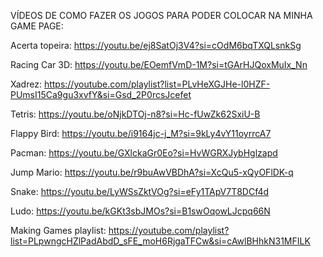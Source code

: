 VÍDEOS DE COMO FAZER OS JOGOS PARA PODER COLOCAR NA MINHA GAME PAGE:

Acerta topeira: https://youtu.be/ej8SatOj3V4?si=cOdM6bqTXQLsnkSg

Racing Car 3D: https://youtu.be/EOemfVmD-1M?si=tGArHJQoxMuIx_Nn

Xadrez: https://youtube.com/playlist?list=PLvHeXGJHe-l0HZF-PUmsI15Ca9gu3xvfY&si=Gsd_2P0rcsJcefet

Tetris: https://youtu.be/oNjkDTOj-n8?si=Hc-fUwZk62SxiU-B

Flappy Bird: https://youtu.be/i9164jc-j_M?si=9kLy4vY11oyrrcA7

Pacman: https://youtu.be/GXlckaGr0Eo?si=HvWGRXJybHglzapd

Jump Mario: https://youtu.be/r9buAwVBDhA?si=XcQu5-xQyOFlDK-q

Snake: https://youtu.be/LyWSsZktVOg?si=eFy1TApV7T8DCf4d

Ludo: https://youtu.be/kGKt3sbJMOs?si=B1swOqowLJcpq66N

Making Games playlist: https://youtube.com/playlist?list=PLpwngcHZlPadAbdD_sFE_moH6RjgaTFCw&si=cAwlBHhkN31MFILK
